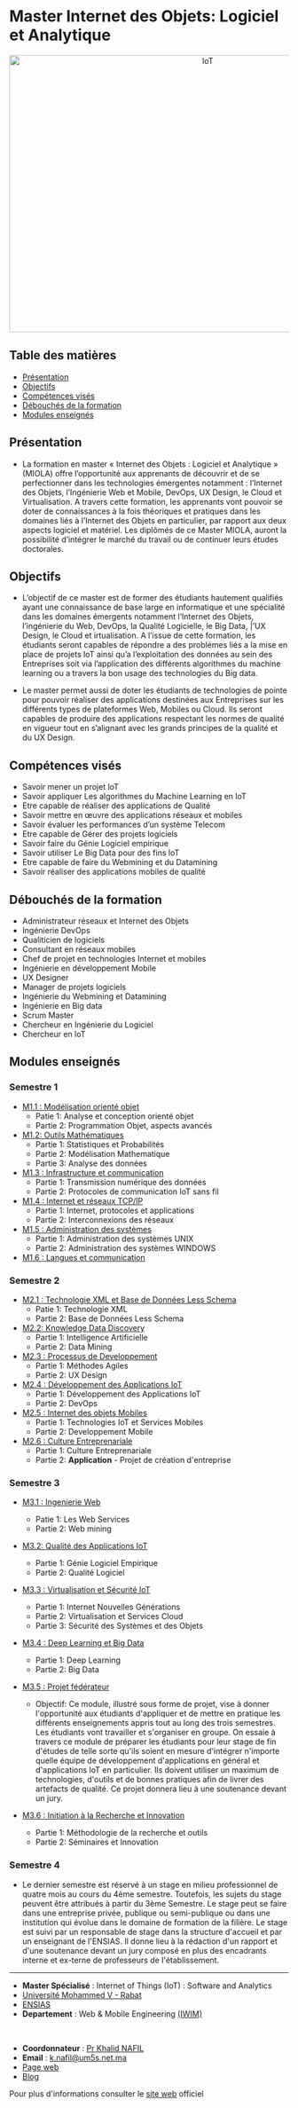 # Master Internet des Objets: Logiciel et Analytique

<p align=center>
    <img src="https://incontrol.co.za/wp-content/uploads/2020/02/home-automation.jpg" alt="IoT" width="700" height=500>
</p>

## Table des matières

- [Présentation](#présentation)
- [Objectifs](#objectifs)
- [Compétences visés](#compétences-visés)
- [Débouchés de la formation](#débouchés-de-la-formation)
- [Modules enseignés](#modules-enseignés)

## Présentation

- La formation en master « Internet des Objets : Logiciel et Analytique » (MIOLA) offre l’opportunité aux apprenants de découvrir et de se perfectionner dans les technologies émergentes notamment : l’Internet des Objets, l’Ingénierie Web et Mobile, DevOps, UX Design, le Cloud et Virtualisation. A travers cette formation, les apprenants vont pouvoir se doter de connaissances à la fois théoriques et pratiques dans les domaines liés à l’Internet des Objets en particulier, par rapport aux deux aspects logiciel et matériel. Les diplômés de ce Master MIOLA, auront la possibilité d’intégrer le marché du travail ou de continuer leurs études doctorales.

## Objectifs

- L’objectif de ce master est de former des étudiants hautement qualifiés ayant une connaissance de base large en informatique et une spécialité dans les domaines émergents notamment l’Internet des Objets, l’ingénierie du Web, DevOps, la Qualité Logicielle, le Big Data, |’UX Design, le Cloud et irtualisation. A l’issue de cette formation, les étudiants seront capables de répondre a des problémes liés a la mise en place de projets loT ainsi qu’a l’exploitation des données au sein des Entreprises soit via l’application des différents algorithmes du machine learning ou a travers la bon usage des technologies du Big data.

- Le master permet aussi de doter les étudiants de technologies de pointe pour pouvoir réaliser des applications destinées aux Entreprises sur les différents types de plateformes Web, Mobiles ou Cloud. Ils seront capables de produire des applications respectant les normes de qualité en vigueur tout en s’alignant avec les grands principes de la qualité et du UX Design.

## Compétences visés

- Savoir mener un projet loT
- Savoir appliquer Les algorithmes du Machine Learning en loT
- Etre capable de réaliser des applications de Qualité
- Savoir mettre en œuvre des applications réseaux et mobiles
- Savoir évaluer les performances d’un système Telecom
- Etre capable de Gérer des projets logiciels
- Savoir faire du Génie Logiciel empirique
- Savoir utiliser Le Big Data pour des fins loT
- Etre capable de faire du Webmining et du Datamining
- Savoir réaliser des applications mobiles de qualité

## Débouchés de la formation

- Administrateur réseaux et Internet des Objets
- Ingénierie DevOps
- Qualiticien de logiciels
- Consultant en réseaux mobiles
- Chef de projet en technologies Internet et mobiles
- Ingénierie en développement Mobile
- UX Designer
- Manager de projets logiciels
- Ingénierie du Webmining et Datamining
- Ingénierie en Big data
- Scrum Master
- Chercheur en Ingénierie du Logiciel
- Chercheur en loT

## Modules enseignés

### Semestre 1

- [M1.1 : Modélisation orienté objet](S1/Modelisation-oriente-objet)
  - Patie 1: Analyse et conception orienté objet
  - Partie 2: Programmation Objet, aspects avancés
- [M1.2: Outils Mathématiques](#)
  - Partie 1: Statistiques et Probabilités
  - Partie 2: Modélisation Mathematique
  - Partie 3: Analyse des données
- [M1.3 : Infrastructure et communication](S1/Infrastructure-et-communication)
  - Partie 1: Transmission numérique des données
  - Partie 2: Protocoles de communication IoT sans fil
- [M1.4 : Internet et réseaux TCP/IP](S1/TCP-IP)
  - Partie 1: Internet, protocoles et applications
  - Partie 2: Interconnexions des réseaux
- [M1.5 : Administration des systèmes](S1/Administration-systemes)
  - Partie 1: Administration des systèmes UNIX
  - Partie 2: Administration des systèmes WINDOWS
- [M1.6 : Langues et communication](S1/English)

### Semestre 2

- [M2.1 : Technologie XML et Base de Données Less Schema](#)
  - Patie 1: Technologie XML
  - Partie 2: Base de Données Less Schema
- [M2.2: Knowledge Data Discovery](#)
  - Partie 1: Intelligence Artificielle
  - Partie 2: Data Mining
- [M2.3 : Processus de Developpement](#)
  - Partie 1: Méthodes Agiles
  - Partie 2: UX Design
- [M2.4 : Développement des Applications IoT](#)
  - Partie 1: Développement des Applications IoT
  - Partie 2: DevOps
- [M2.5 : Internet des objets Mobiles](#)
  - Partie 1: Technologies IoT et Services Mobiles
  - Partie 2: Developpement Mobile
- [M2.6 : Culture Entreprenariale](#)
  - Partie 1: Culture Entreprenariale
  - Partie 2: **Application** - Projet de création d'entreprise

### Semestre 3

- [M3.1 : Ingenierie Web](#)
  - Patie 1: Les Web Services
  - Partie 2: Web mining
- [M3.2: Qualité des Applications IoT](#)
  - Partie 1: Génie Logiciel Empirique
  - Partie 2: Qualité Logiciel
- [M3.3 : Virtualisation et Sécurité IoT ](#)
  - Partie 1: Internet Nouvelles Générations
  - Partie 2: Virtualisation et Services Cloud
  - Partie 3: Sécurité des Systèmes et des Objets
- [M3.4 : Deep Learning et Big Data](#)
  - Partie 1: Deep Learning
  - Partie 2: Big Data
- [M3.5 : Projet fédérateur](#)

  - Objectif: Ce module, illustré sous forme de projet, vise à donner l'opportunité aux étudiants d'appliquer et de mettre en pratique les différents enseignements appris tout au long des trois semestres. Les étudiants vont travailler et s'organiser en groupe. On essaie à travers ce module de préparer les étudiants pour leur stage de fin d'études de telle sorte qu'ils soient en mesure d'intégrer n'importe quelle équipe de développement d'applications en général et d'applications loT en particulier. Ils doivent utiliser un maximum de technologies, d'outils et de bonnes pratiques afin de livrer des artefacts de qualité. Ce projet donnera lieu à une soutenance devant un jury.

- [M3.6 : Initiation à la Recherche et Innovation](#)
  - Partie 1: Méthodologie de la recherche et outils
  - Partie 2: Séminaires et Innovation

### Semestre 4

- Le dernier semestre est réservé à un stage en milieu professionnel de quatre mois au cours du 4ème semestre. Toutefois, les sujets du stage peuvent être attribués à partir du 3ème Semestre. Le stage peut se faire dans une entreprise privée, publique ou semi-publique ou dans une institution qui évolue dans le domaine de formation de la filière. Le stage est suivi par un responsable de stage dans la structure d'accueil et par un enseignant de l'ENSIAS. Il donne lieu à la rédaction d'un rapport et d'une soutenance devant un jury composé en plus des encadrants interne et ex-terne de professeurs de l'établissement.

---

- **Master Spécialisé** : Internet of Things (IoT) : Software and Analytics
- [Université Mohammed V - Rabat](http://www.um5.ac.ma/)
- [ENSIAS]()
- **Departement** : Web & Mobile Engineering [(IWIM)]()

<br>

- **Coordonnateur** : [Pr Khalid NAFIL](http://ensias.um5.ac.ma/professor/m-khalid-nafil)
- **Email** : k.nafil@um5s.net.ma
- [Page web](https://about.me/knafil)
- [Blog](http://knafil.blogspot.com/)

Pour plus d'informations consulter le [site web](http://ensias.um5.ac.ma/) officiel
